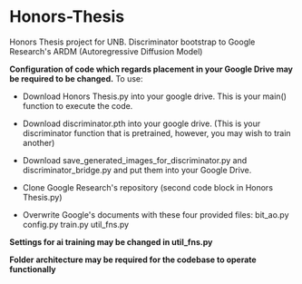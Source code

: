 # Honors-Thesis
Honors Thesis project for UNB. Discriminator bootstrap to Google Research's ARDM (Autoregressive Diffusion Model)

**Configuration of code which regards placement in your Google Drive may be required to be changed.**
To use: 
- Download Honors Thesis.py into your google drive. This is your main() function to execute the code.
- Download discriminator.pth into your google drive. (This is your discriminator function that is pretrained, however, you may wish to train another)
- Download save_generated_images_for_discriminator.py and discriminator_bridge.py and put them into your Google Drive.

- Clone Google Research's repository (second code block in Honors Thesis.py)

- Overwrite Google's documents with these four provided files:
  bit_ao.py
  config.py
  train.py
  util_fns.py

**Settings for ai training may be changed in util_fns.py**

**Folder architecture may be required for the codebase to operate functionally**
